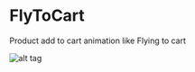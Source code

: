 # FlyToCart
Product add to cart animation like Flying to cart

![alt tag](https://github.com/pratik-123/FlyToCart/blob/master/image.png)
